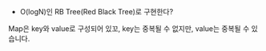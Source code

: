 * O(logN)인 RB Tree(Red Black Tree)로 구현한다?

Map은 key와 value로 구성되어 있꼬,
key는 중복될 수 없지만, value는 중복될 수 있습니다.
